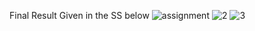 Final Result Given in the SS below
![assignment](https://user-images.githubusercontent.com/101653416/160096740-d42a3580-a1dd-4066-ba66-dd9262274bb7.JPG)
![2](https://user-images.githubusercontent.com/101653416/160097266-62b4ffcd-275d-43d2-a43a-f3c149719cec.JPG)
![3](https://user-images.githubusercontent.com/101653416/160097368-476e887b-b7af-4c21-bd79-30141c8d05b3.JPG)

